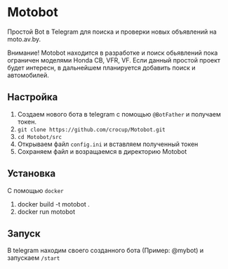 # Motobot

Простой Bot в Telegram для поиска и проверки новых объявлений на moto.av.by.

Внимание! Motobot находится в разработке и поиск обьявлений пока ограничен моделями Honda CB, VFR, VF. 
Если данный простой проект будет интересн, в дальнейшем планируется добавить поиск и автомобилей. 

## Настройка

1. Создаем нового бота в telegram с помощью `@BotFather` и получаем токен.
2. `git clone https://github.com/crocup/Motobot.git`
3. `cd Motobot/src`
4. Открываем файл `config.ini` и вставляем полученный токен
5. Сохраняем файл и возращаемся в директорию Motobot

## Установка
С помощью `docker`
1. docker build -t motobot .
2. docker run motobot

## Запуск

В telegram находим своего созданного бота (Пример: @mybot) и запускаем `/start`
